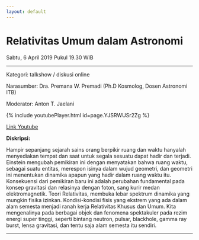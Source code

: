 ```yaml
---
layout: default
---
```



# Relativitas Umum dalam Astronomi

Sabtu, 6 April 2019 Pukul 19.30 WIB 

---

Kategori: talkshow / diskusi online

Narasumber: Dra. Premana W. Premadi (Ph.D Kosmolog, Dosen Astronomi ITB)

Moderator: Anton T. Jaelani 


{% include youtubePlayer.html id=page.YJSRWUSr2Zg %}

[Link Youtube](https://www.youtube.com/watch?v=YJSRWUSr2Zg)

**Diskripsi:**

Hampir sepanjang sejarah sains orang berpikir ruang dan waktu hanyalah menyediakan tempat dan saat untuk segala sesuatu dapat hadir dan terjadi. Einstein mengubah pemikiran ini dengan menyatakan bahwa ruang waktu, sebagai suatu entitas, merespon isinya dalam wujud geometri, dan geometri ini menentukan dinamika apapun yang hadir dalam ruang waktu itu. Konsekuensi dari pemikiran baru ini adalah perubahan fundamental pada konsep gravitasi dan relasinya dengan foton, sang kurir medan elektromagnetik. Teori Relativitas, membuka lebar spektrum dinamika yang mungkin fisika izinkan. Kondisi-kondisi fisis yang ekstrem yang ada dalam alam semesta menjadi ranah kerja Relativitas Khusus dan Umum. Kita mengenalinya pada berbagai objek dan fenomena spektakuler pada rezim energi super tinggi, seperti bintang neutron, pulsar, blackhole, gamma ray burst, lensa gravitasi, dan tentu saja alam semesta itu sendiri.

---
